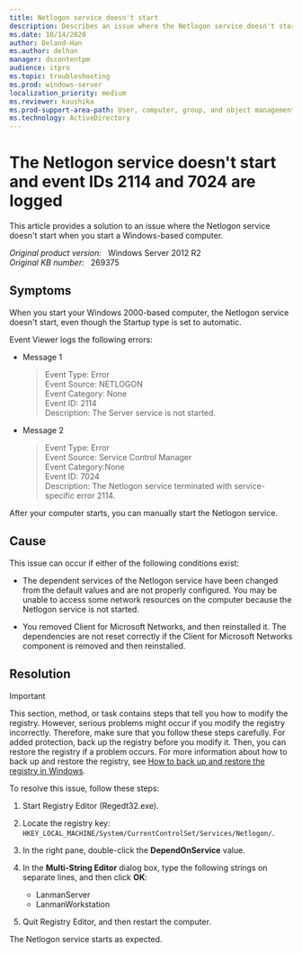 ```yaml
---
title: Netlogon service doesn't start
description: Describes an issue where the Netlogon service doesn't start and event IDs 2114 and 7024 are logged. Provides a resolution for this issue.
ms.date: 10/14/2020
author: Deland-Han
ms.author: delhan
manager: dscontentpm
audience: itpro
ms.topic: troubleshooting
ms.prod: windows-server
localization_priority: medium
ms.reviewer: kaushika
ms.prod-support-area-path: User, computer, group, and object management
ms.technology: ActiveDirectory
---
```

# The Netlogon service doesn't start and event IDs 2114 and 7024 are logged

This article provides a solution to an issue where the Netlogon service doesn't start when you start a Windows-based computer.

_Original product version:_ &nbsp; Windows Server 2012 R2  
_Original KB number:_ &nbsp; 269375

## Symptoms

When you start your Windows 2000-based computer, the Netlogon service doesn't start, even though the Startup type is set to automatic.

Event Viewer logs the following errors:

- Message 1

    > Event Type: Error  
    Event Source: NETLOGON  
    Event Category: None  
    Event ID: 2114  
    Description: The Server service is not started.  

- Message 2

    > Event Type: Error  
    Event Source: Service Control Manager  
    Event Category:None  
    Event ID: 7024  
    Description: The Netlogon service terminated with service-specific error 2114.

After your computer starts, you can manually start the Netlogon service.

## Cause

This issue can occur if either of the following conditions exist:

- The dependent services of the Netlogon service have been changed from the default values and are not properly configured. You may be unable to access some network resources on the computer because the Netlogon service is not started.

- You removed Client for Microsoft Networks, and then reinstalled it. The dependencies are not reset correctly if the Client for Microsoft Networks component is removed and then reinstalled.

## Resolution

> [!IMPORTANT]
> This section, method, or task contains steps that tell you how to modify the registry. However, serious problems might occur if you modify the registry incorrectly. Therefore, make sure that you follow these steps carefully. For added protection, back up the registry before you modify it. Then, you can restore the registry if a problem occurs. For more information about how to back up and restore the registry, see [How to back up and restore the registry in Windows](https://support.microsoft.com/help/322756).

To resolve this issue, follow these steps:

1. Start Registry Editor (Regedt32.exe).
2. Locate the registry key: `HKEY_LOCAL_MACHINE/System/CurrentControlSet/Services/Netlogon/`.
3. In the right pane, double-click the **DependOnService** value.
4. In the **Multi-String Editor** dialog box, type the following strings on separate lines, and then click **OK**:

    - LanmanServer
    - LanmanWorkstation

5. Quit Registry Editor, and then restart the computer.

The Netlogon service starts as expected.
